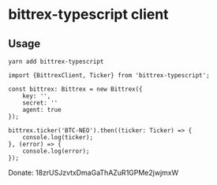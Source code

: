 # bittrex-typescript client

## Usage

```
yarn add bittrex-typescript
```

```
import {BittrexClient, Ticker} from 'bittrex-typescript';

const bittrex: Bittrex = new Bittrex({
    key: '',
    secret: ''
    agent: true
});

bittrex.ticker('BTC-NEO').then((ticker: Ticker) => {
	console.log(ticker);
}, (error) => {
	console.log(error);
});

```

Donate: 18zrUSJzvtxDmaGaThAZuR1GPMe2jwjmxW